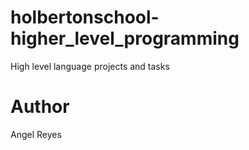 # holbertonschool-higher_level_programming
High level language projects and tasks

# Author
Angel Reyes
